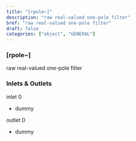 ```yaml
---
title: "[rpole~]"
description: "raw real-valued one-pole filter"
bref: "raw real-valued one-pole filter"
draft: false
categories: ["object", "GENERAL"]
---
```


### [rpole~]

raw real-valued one-pole filter

### Inlets & Outlets

inlet 0

 - dummy

outlet 0

 - dummy
 
